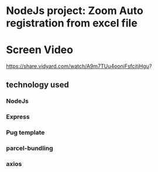 # NodeJs project: Zoom Auto registration from excel file

# Screen Video
https://share.vidyard.com/watch/A9m7TUu4oonjFsfcitjHgu?

## technology used 
### NodeJs
### Express
### Pug template 
### parcel-bundling 
### axios 


